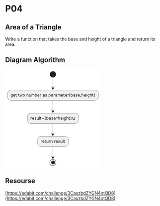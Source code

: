 # P04

## Area of a Triangle
Write a function that takes the base and height of a triangle and return its area.

## Diagram Algorithm
![algorithm Area of a Triangle](algorithm.png)

## Resourse
[https://edabit.com/challenge/3CaszbdZYGN4otQD8](https://edabit.com/challenge/3CaszbdZYGN4otQD8)